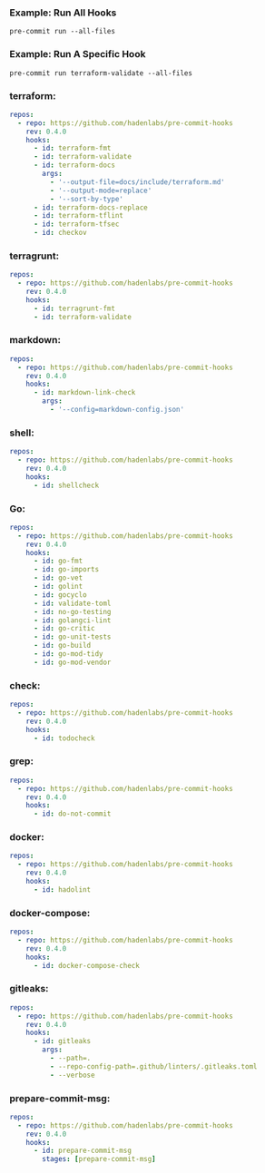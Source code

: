 ### Example: Run All Hooks

```shell script
pre-commit run --all-files
```

### Example: Run A Specific Hook

```shell script
pre-commit run terraform-validate --all-files
```

### terraform:

```yaml
repos:
  - repo: https://github.com/hadenlabs/pre-commit-hooks
    rev: 0.4.0
    hooks:
      - id: terraform-fmt
      - id: terraform-validate
      - id: terraform-docs
        args:
          - '--output-file=docs/include/terraform.md'
          - '--output-mode=replace'
          - '--sort-by-type'
      - id: terraform-docs-replace
      - id: terraform-tflint
      - id: terraform-tfsec
      - id: checkov
```

### terragrunt:

```yaml
repos:
  - repo: https://github.com/hadenlabs/pre-commit-hooks
    rev: 0.4.0
    hooks:
      - id: terragrunt-fmt
      - id: terraform-validate
```

### markdown:

```yaml
repos:
  - repo: https://github.com/hadenlabs/pre-commit-hooks
    rev: 0.4.0
    hooks:
      - id: markdown-link-check
        args:
          - '--config=markdown-config.json'
```

### shell:

```yaml
repos:
  - repo: https://github.com/hadenlabs/pre-commit-hooks
    rev: 0.4.0
    hooks:
      - id: shellcheck
```

### Go:

```yaml
repos:
  - repo: https://github.com/hadenlabs/pre-commit-hooks
    rev: 0.4.0
    hooks:
      - id: go-fmt
      - id: go-imports
      - id: go-vet
      - id: golint
      - id: gocyclo
      - id: validate-toml
      - id: no-go-testing
      - id: golangci-lint
      - id: go-critic
      - id: go-unit-tests
      - id: go-build
      - id: go-mod-tidy
      - id: go-mod-vendor
```

### check:

```yaml
repos:
  - repo: https://github.com/hadenlabs/pre-commit-hooks
    rev: 0.4.0
    hooks:
      - id: todocheck
```

### grep:

```yaml
repos:
  - repo: https://github.com/hadenlabs/pre-commit-hooks
    rev: 0.4.0
    hooks:
      - id: do-not-commit
```

### docker:

```yaml
repos:
  - repo: https://github.com/hadenlabs/pre-commit-hooks
    rev: 0.4.0
    hooks:
      - id: hadolint
```

### docker-compose:

```yaml
repos:
  - repo: https://github.com/hadenlabs/pre-commit-hooks
    rev: 0.4.0
    hooks:
      - id: docker-compose-check
```

### gitleaks:

```yaml
repos:
  - repo: https://github.com/hadenlabs/pre-commit-hooks
    rev: 0.4.0
    hooks:
      - id: gitleaks
        args:
          - --path=.
          - --repo-config-path=.github/linters/.gitleaks.toml
          - --verbose
```

### prepare-commit-msg:

```yaml
repos:
  - repo: https://github.com/hadenlabs/pre-commit-hooks
    rev: 0.4.0
    hooks:
      - id: prepare-commit-msg
        stages: [prepare-commit-msg]
```

